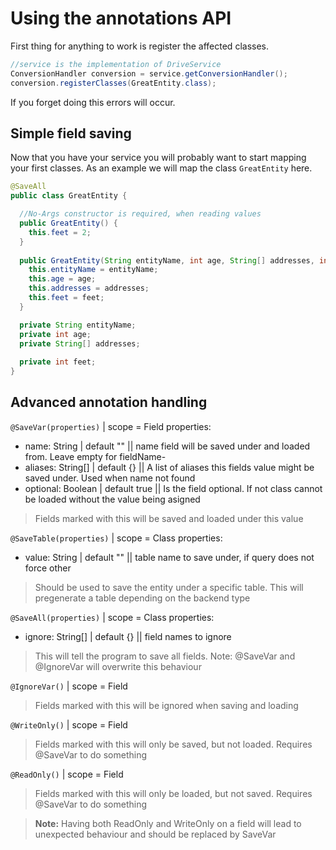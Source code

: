 # Using the annotations API
First thing for anything to work is register the affected classes.
```java
//service is the implementation of DriveService
ConversionHandler conversion = service.getConversionHandler();
conversion.registerClasses(GreatEntity.class);
```
If you forget doing this errors will occur.
## Simple field saving
Now that you have your service you will probably want to start mapping your first classes. As an example we will map the class `GreatEntity` here.
```java
@SaveAll
public class GreatEntity {

  //No-Args constructor is required, when reading values
  public GreatEntity() {
    this.feet = 2;
  }
  
  public GreatEntity(String entityName, int age, String[] addresses, int feet) {
    this.entityName = entityName;
    this.age = age;
    this.addresses = addresses;
    this.feet = feet;
  }

  private String entityName;  
  private int age;  
  private String[] addresses;
  
  private int feet;
}
```

## Advanced annotation handling

`@SaveVar(properties)` | scope = Field
properties:
* name: String | default "" || name field will be saved under and loaded from. Leave empty for fieldName-
* aliases: String[] | default {} || A list of aliases this fields value might be saved under. Used when name not found
* optional: Boolean | default true || Is the field optional. If not class cannot be loaded without the value being asigned
> Fields marked with this will be saved and loaded under this value


`@SaveTable(properties)` | scope = Class
properties:
*  value: String | default "" || table name to save under, if query does not force other
> Should be used to save the entity under a specific table. This will pregenerate a table depending on the backend type

`@SaveAll(properties)` | scope = Class
properties:
* ignore: String[] | default {} || field names to ignore
> This will tell the program to save all fields. Note: @SaveVar and @IgnoreVar will overwrite this behaviour


`@IgnoreVar()` | scope = Field
> Fields marked with this will be ignored when saving and loading

`@WriteOnly()` | scope = Field
> Fields marked with this will only be saved, but not loaded. Requires @SaveVar to do something

`@ReadOnly()` | scope = Field
> Fields marked with this will only be loaded, but not saved. Requires @SaveVar to do something

> **Note:** Having both ReadOnly and WriteOnly on a field will lead to unexpected behaviour and should be replaced by SaveVar